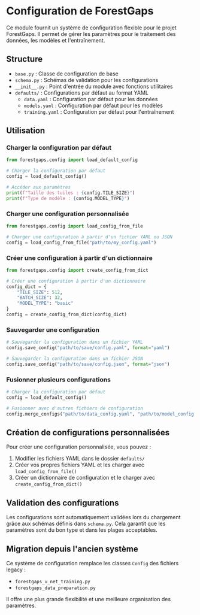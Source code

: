 # Configuration de ForestGaps

Ce module fournit un système de configuration flexible pour le projet ForestGaps. Il permet de gérer les paramètres pour le traitement des données, les modèles et l'entraînement.

## Structure

- `base.py` : Classe de configuration de base
- `schema.py` : Schémas de validation pour les configurations
- `__init__.py` : Point d'entrée du module avec fonctions utilitaires
- `defaults/` : Configurations par défaut au format YAML
  - `data.yaml` : Configuration par défaut pour les données
  - `models.yaml` : Configuration par défaut pour les modèles
  - `training.yaml` : Configuration par défaut pour l'entraînement

## Utilisation

### Charger la configuration par défaut

```python
from forestgaps.config import load_default_config

# Charger la configuration par défaut
config = load_default_config()

# Accéder aux paramètres
print(f"Taille des tuiles : {config.TILE_SIZE}")
print(f"Type de modèle : {config.MODEL_TYPE}")
```

### Charger une configuration personnalisée

```python
from forestgaps.config import load_config_from_file

# Charger une configuration à partir d'un fichier YAML ou JSON
config = load_config_from_file("path/to/my_config.yaml")
```

### Créer une configuration à partir d'un dictionnaire

```python
from forestgaps.config import create_config_from_dict

# Créer une configuration à partir d'un dictionnaire
config_dict = {
    "TILE_SIZE": 512,
    "BATCH_SIZE": 32,
    "MODEL_TYPE": "basic"
}
config = create_config_from_dict(config_dict)
```

### Sauvegarder une configuration

```python
# Sauvegarder la configuration dans un fichier YAML
config.save_config("path/to/save/config.yaml", format="yaml")

# Sauvegarder la configuration dans un fichier JSON
config.save_config("path/to/save/config.json", format="json")
```

### Fusionner plusieurs configurations

```python
# Charger la configuration par défaut
config = load_default_config()

# Fusionner avec d'autres fichiers de configuration
config.merge_configs("path/to/data_config.yaml", "path/to/model_config.yaml")
```

## Création de configurations personnalisées

Pour créer une configuration personnalisée, vous pouvez :

1. Modifier les fichiers YAML dans le dossier `defaults/`
2. Créer vos propres fichiers YAML et les charger avec `load_config_from_file()`
3. Créer un dictionnaire de configuration et le charger avec `create_config_from_dict()`

## Validation des configurations

Les configurations sont automatiquement validées lors du chargement grâce aux schémas définis dans `schema.py`. Cela garantit que les paramètres sont du bon type et dans les plages acceptables.

## Migration depuis l'ancien système

Ce système de configuration remplace les classes `Config` des fichiers legacy :
- `forestgaps_u_net_training.py`
- `forestgaps_data_preparation.py`

Il offre une plus grande flexibilité et une meilleure organisation des paramètres. 